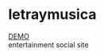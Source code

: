 # letraymusica
<a href="https://brendacardona.github.io/letraymusica/">DEMO</a>
</br>entertainment social site
